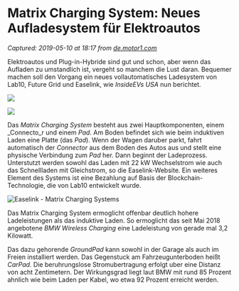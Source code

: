# Matrix Charging System: Neues Aufladesystem für Elektroautos

_Captured: 2019-05-10 at 18:17 from [de.motor1.com](https://de.motor1.com/news/348563/vollautomatisches-ladesystem-matrix-charging-system/)_

Elektroautos und Plug-in-Hybride sind gut und schon, aber wenn das Aufladen zu umstandlich ist, vergeht so manchem die Lust daran. Bequemer machen soll den Vorgang ein neues vollautomatisches Ladesystem von Lab10, Future Grid und Easelink, wie _InsideEVs USA_ nun berichtet.

![](https://cdn.motor1.com/images/mgl/9lnqb/s5/abl-wallbox-emh3.jpg)

![](https://cdn.motor1.com/images/mgl/OA8XX/s5/kabellose-ladetechnik.jpg)

Das _Matrix Charging System_ besteht aus zwei Hauptkomponenten, einem _Connecto_r und einem _Pad_. Am Boden befindet sich wie beim induktiven Laden eine Platte (das _Pad_). Wenn der Wagen daruber parkt, fahrt automatisch der _Connector_ aus dem Boden des Autos aus und stellt eine physische Verbindung zum _Pad_ her. Dann beginnt der Ladeprozess. Unterstutzt werden sowohl das Laden mit 22 kW Wechselstrom wie auch das Schnellladen mit Gleichstrom, so die Easelink-Website. Ein weiteres Element des Systems ist eine Bezahlung auf Basis der Blockchain-Technologie, die von Lab10 entwickelt wurde.

![Easelink - Matrix Charging Systems](https://cdn.motor1.com/images/mgl/pOzkP/s3/easelink-matrix-charging-systems.jpg)

Das Matrix Charging System ermoglicht offenbar deutlich hohere Ladeleistungen als das induktive Laden. So ermoglicht das seit Mai 2018 angebotene _BMW Wireless Charging_ eine Ladeleistung von gerade mal 3,2 Kilowatt.

Das dazu gehorende _GroundPad_ kann sowohl in der Garage als auch im Freien installiert werden. Das Gegenstuck am Fahrzeugunterboden heißt _CarPad._ Die beruhrungslose Stromubertragung erfolgt uber eine Distanz von acht Zentimetern. Der Wirkungsgrad liegt laut BMW mit rund 85 Prozent ahnlich wie beim Laden per Kabel, wo etwa 92 Prozent erreicht werden.
